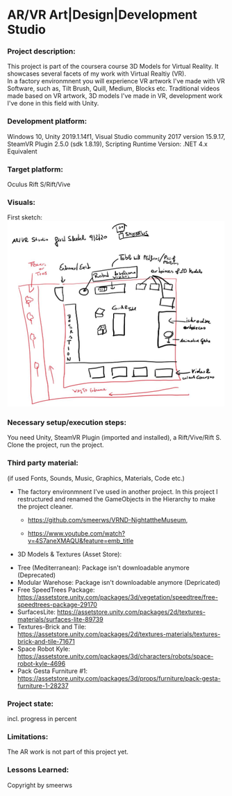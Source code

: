 # AR/VR Art|Design|Development Studio

### Project description: 
This project is part of the coursera course 3D Models for Virtual Reality.
It showcases several facets of my work with Virtual Realtiy (VR).  
In a factory environmnent you will experience VR artwork I've made with VR Software, such as, Tilt Brush, Quill, Medium, 
Blocks etc. Traditional videos made based on VR artwork, 3D models I've made in VR, 
development work I've done in this field with Unity.   

### Development platform: 
Windows 10, Unity 2019.1.14f1, 
Visual Studio community 2017 version 15.9.17, SteamVR Plugin 2.5.0 (sdk 1.8.19), 
Scripting Runtime Version: .NET 4.x Equivalent

### Target platform: 
Oculus Rift S/Rift/Vive

### Visuals: 
First sketch:
<img width="500" alt="first simple sketch ar-vr studio" src="./Screenshots/arvrstudio-smeerws-090220-sketch.jpg">

### Necessary setup/execution steps: 
You need Unity, SteamVR Plugin (imported and installed), a Rift/Vive/Rift S. Clone the project, run the project.

### Third party material: 
(if used Fonts, Sounds, Music, Graphics, Materials, Code etc.)
* The factory environmnent I've used in another project. 
In this project I restructured and renamed the GameObjects in the Hierarchy to make the project cleaner. 

  - https://github.com/smeerws/VRND-NightattheMuseum, 

  - https://www.youtube.com/watch?v=4S7aneXMAQU&feature=emb_title
  
* 3D Models & Textures (Asset Store): 
- Tree (Mediterranean): Package isn't downloadable anymore (Deprecated)
- Modular Warehose: Package isn't downloadable anymore (Depricated)
- Free SpeedTrees Package: https://assetstore.unity.com/packages/3d/vegetation/speedtree/free-speedtrees-package-29170
- SurfacesLite: https://assetstore.unity.com/packages/2d/textures-materials/surfaces-lite-89739
- Textures-Brick and Tile: https://assetstore.unity.com/packages/2d/textures-materials/textures-brick-and-tile-71671
- Space Robot Kyle: https://assetstore.unity.com/packages/3d/characters/robots/space-robot-kyle-4696
- Pack Gesta Furniture #1: https://assetstore.unity.com/packages/3d/props/furniture/pack-gesta-furniture-1-28237

### Project state: 
incl. progress in percent

### Limitations:
The AR work is not part of this project yet. 

### Lessons Learned: 

Copyright by smeerws
